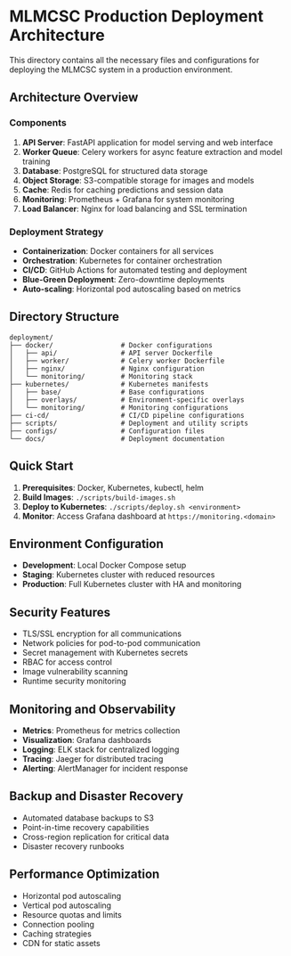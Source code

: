 # MLMCSC Production Deployment Architecture

This directory contains all the necessary files and configurations for deploying the MLMCSC system in a production environment.

## Architecture Overview

### Components

1. **API Server**: FastAPI application for model serving and web interface
2. **Worker Queue**: Celery workers for async feature extraction and model training
3. **Database**: PostgreSQL for structured data storage
4. **Object Storage**: S3-compatible storage for images and models
5. **Cache**: Redis for caching predictions and session data
6. **Monitoring**: Prometheus + Grafana for system monitoring
7. **Load Balancer**: Nginx for load balancing and SSL termination

### Deployment Strategy

- **Containerization**: Docker containers for all services
- **Orchestration**: Kubernetes for container orchestration
- **CI/CD**: GitHub Actions for automated testing and deployment
- **Blue-Green Deployment**: Zero-downtime deployments
- **Auto-scaling**: Horizontal pod autoscaling based on metrics

## Directory Structure

```
deployment/
├── docker/                 # Docker configurations
│   ├── api/                # API server Dockerfile
│   ├── worker/             # Celery worker Dockerfile
│   ├── nginx/              # Nginx configuration
│   └── monitoring/         # Monitoring stack
├── kubernetes/             # Kubernetes manifests
│   ├── base/               # Base configurations
│   ├── overlays/           # Environment-specific overlays
│   └── monitoring/         # Monitoring configurations
├── ci-cd/                  # CI/CD pipeline configurations
├── scripts/                # Deployment and utility scripts
├── configs/                # Configuration files
└── docs/                   # Deployment documentation
```

## Quick Start

1. **Prerequisites**: Docker, Kubernetes, kubectl, helm
2. **Build Images**: `./scripts/build-images.sh`
3. **Deploy to Kubernetes**: `./scripts/deploy.sh <environment>`
4. **Monitor**: Access Grafana dashboard at `https://monitoring.<domain>`

## Environment Configuration

- **Development**: Local Docker Compose setup
- **Staging**: Kubernetes cluster with reduced resources
- **Production**: Full Kubernetes cluster with HA and monitoring

## Security Features

- TLS/SSL encryption for all communications
- Network policies for pod-to-pod communication
- Secret management with Kubernetes secrets
- RBAC for access control
- Image vulnerability scanning
- Runtime security monitoring

## Monitoring and Observability

- **Metrics**: Prometheus for metrics collection
- **Visualization**: Grafana dashboards
- **Logging**: ELK stack for centralized logging
- **Tracing**: Jaeger for distributed tracing
- **Alerting**: AlertManager for incident response

## Backup and Disaster Recovery

- Automated database backups to S3
- Point-in-time recovery capabilities
- Cross-region replication for critical data
- Disaster recovery runbooks

## Performance Optimization

- Horizontal pod autoscaling
- Vertical pod autoscaling
- Resource quotas and limits
- Connection pooling
- Caching strategies
- CDN for static assets